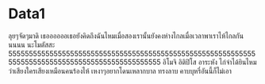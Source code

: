 # Data1
ลุยๆจัดๆมาดิ
เธออออออเธอยังคิดถึงฉันไหมเมื่อสองเรานั้นยังคงห่างไกลเมื่อเวลาพาเราไห้ไกลกันนนนน
นะโมตัสสะ
5555555555555555555555555555555555555555555555555555555555555555555555555555555555555555555555555
อิโมจิ
อิติปิโส
อาระหัง
ไก่จ๋าได้ยินไหมว่าเสียงใครเสียงเหมือนคนร้องไห้
เหงาๆอยากโดนเหลากบาล
ทรงลาบ คาบบุหรี่อันนี้ก็ไม่เอา
